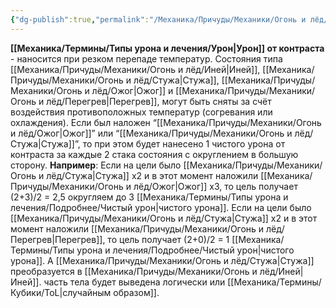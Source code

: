 ```yaml
---
{"dg-publish":true,"permalink":"/Механика/Причуды/Механики/Огонь и лёд/Урон от контраста/","noteIcon":"","created":"2025-07-30T10:44:48.958+03:00","updated":"2025-07-29T23:53:07.897+03:00"}
---
```


**[[Механика/Термины/Типы урона и лечения/Урон\|Урон]] от контраста** - наносится при резком перепаде температур. 
Состояния типа [[Механика/Причуды/Механики/Огонь и лёд/Иней\|Иней]], [[Механика/Причуды/Механики/Огонь и лёд/Стужа\|Стужа]], [[Механика/Причуды/Механики/Огонь и лёд/Ожог\|Ожог]] и [[Механика/Причуды/Механики/Огонь и лёд/Перегрев\|Перегрев]], могут быть сняты за счёт воздействия противоположных  температур (согревания или охлаждения). Если был наложен “[[Механика/Причуды/Механики/Огонь и лёд/Ожог\|Ожог]]” или “[[Механика/Причуды/Механики/Огонь и лёд/Стужа\|Стужа]]”, то при этом будет нанесено 1 чистого урона от контраста за каждые 2 стака состояния с округлением в большую сторону.
**Например**:
Если на цели было [[Механика/Причуды/Механики/Огонь и лёд/Стужа\|Стужа]] х2 и в этот момент наложили [[Механика/Причуды/Механики/Огонь и лёд/Ожог\|Ожог]] х3, то цель получает (2+3)/2 = 2,5 округляем до 3  [[Механика/Термины/Типы урона и лечения/Подробнее/Чистый урон\|чистого урона]]. 
Если на цели было [[Механика/Причуды/Механики/Огонь и лёд/Стужа\|Стужа]] х2 и в этот момент наложили [[Механика/Причуды/Механики/Огонь и лёд/Перегрев\|Перегрев]], то цель получает (2+0)/2 = 1  [[Механика/Термины/Типы урона и лечения/Подробнее/Чистый урон\|чистого урона]]. А [[Механика/Причуды/Механики/Огонь и лёд/Стужа\|Стужа]] преобразуется в [[Механика/Причуды/Механики/Огонь и лёд/Иней\|Иней]]. часть тела будет выведена логически или [[Механика/Термины/Кубики/ToL\|случайным образом]]. 